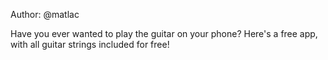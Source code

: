 Author: @matlac

Have you ever wanted to play the guitar on your phone? Here's a free app, with all guitar strings included for free!
